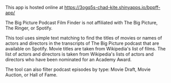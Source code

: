 This app is hosted online at https://3ogq5s-chad-kite.shinyapps.io/bppff-app/

The Big Picture Podcast Film Finder is not affiliated with The Big Picture, The Ringer, or Spotify. 

This tool uses simple text matching to find the titles of movies or names of actors and directors in the transcripts of The Big Picture podcast that are available on 
Spotify. Movie titles are taken from Wikipedia's list of films. The list of actors and directors is taken from Wikipedia's lists of actors and directors who have been 
nominated for an Academy Award.

The tool can also filter podcast episodes by type: Movie Draft, Movie Auction, or Hall of Fame.
